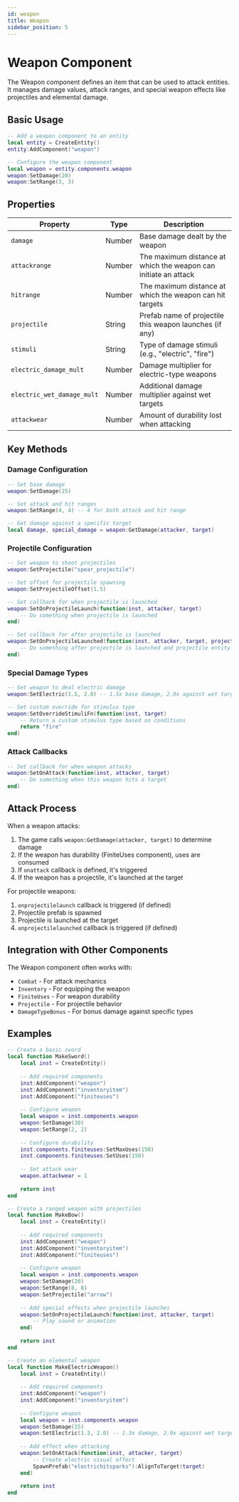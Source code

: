 ```yaml
---
id: weapon
title: Weapon
sidebar_position: 5
---
```


# Weapon Component

The Weapon component defines an item that can be used to attack entities. It manages damage values, attack ranges, and special weapon effects like projectiles and elemental damage.

## Basic Usage

```lua
-- Add a weapon component to an entity
local entity = CreateEntity()
entity:AddComponent("weapon")

-- Configure the weapon component
local weapon = entity.components.weapon
weapon:SetDamage(20)
weapon:SetRange(3, 3)
```

## Properties

| Property | Type | Description |
|----------|------|-------------|
| `damage` | Number | Base damage dealt by the weapon |
| `attackrange` | Number | The maximum distance at which the weapon can initiate an attack |
| `hitrange` | Number | The maximum distance at which the weapon can hit targets |
| `projectile` | String | Prefab name of projectile this weapon launches (if any) |
| `stimuli` | String | Type of damage stimuli (e.g., "electric", "fire") |
| `electric_damage_mult` | Number | Damage multiplier for electric-type weapons |
| `electric_wet_damage_mult` | Number | Additional damage multiplier against wet targets |
| `attackwear` | Number | Amount of durability lost when attacking |

## Key Methods

### Damage Configuration

```lua
-- Set base damage
weapon:SetDamage(25)

-- Set attack and hit ranges
weapon:SetRange(4, 4) -- 4 for both attack and hit range

-- Get damage against a specific target
local damage, special_damage = weapon:GetDamage(attacker, target)
```

### Projectile Configuration

```lua
-- Set weapon to shoot projectiles
weapon:SetProjectile("spear_projectile")

-- Set offset for projectile spawning
weapon:SetProjectileOffset(1.5)

-- Set callback for when projectile is launched
weapon:SetOnProjectileLaunch(function(inst, attacker, target)
    -- Do something when projectile is launched
end)

-- Set callback for after projectile is launched
weapon:SetOnProjectileLaunched(function(inst, attacker, target, projectile)
    -- Do something after projectile is launched and projectile entity exists
end)
```

### Special Damage Types

```lua
-- Set weapon to deal electric damage
weapon:SetElectric(1.5, 2.0) -- 1.5x base damage, 2.0x against wet targets

-- Set custom override for stimulus type
weapon:SetOverrideStimuliFn(function(inst, target)
    -- Return a custom stimulus type based on conditions
    return "fire"
end)
```

### Attack Callbacks

```lua
-- Set callback for when weapon attacks
weapon:SetOnAttack(function(inst, attacker, target)
    -- Do something when this weapon hits a target
end)
```

## Attack Process

When a weapon attacks:

1. The game calls `weapon:GetDamage(attacker, target)` to determine damage
2. If the weapon has durability (FiniteUses component), uses are consumed
3. If `onattack` callback is defined, it's triggered
4. If the weapon has a projectile, it's launched at the target

For projectile weapons:

1. `onprojectilelaunch` callback is triggered (if defined)
2. Projectile prefab is spawned
3. Projectile is launched at the target
4. `onprojectilelaunched` callback is triggered (if defined)

## Integration with Other Components

The Weapon component often works with:

- `Combat` - For attack mechanics
- `Inventory` - For equipping the weapon
- `FiniteUses` - For weapon durability
- `Projectile` - For projectile behavior
- `DamageTypeBonus` - For bonus damage against specific types

## Examples

```lua
-- Create a basic sword
local function MakeSword()
    local inst = CreateEntity()
    
    -- Add required components
    inst:AddComponent("weapon")
    inst:AddComponent("inventoryitem")
    inst:AddComponent("finiteuses")
    
    -- Configure weapon
    local weapon = inst.components.weapon
    weapon:SetDamage(30)
    weapon:SetRange(2, 2)
    
    -- Configure durability
    inst.components.finiteuses:SetMaxUses(150)
    inst.components.finiteuses:SetUses(150)
    
    -- Set attack wear
    weapon.attackwear = 1
    
    return inst
end

-- Create a ranged weapon with projectiles
local function MakeBow()
    local inst = CreateEntity()
    
    -- Add required components
    inst:AddComponent("weapon")
    inst:AddComponent("inventoryitem")
    inst:AddComponent("finiteuses")
    
    -- Configure weapon
    local weapon = inst.components.weapon
    weapon:SetDamage(20)
    weapon:SetRange(8, 8)
    weapon:SetProjectile("arrow")
    
    -- Add special effects when projectile launches
    weapon:SetOnProjectileLaunch(function(inst, attacker, target)
        -- Play sound or animation
    end)
    
    return inst
end

-- Create an elemental weapon
local function MakeElectricWeapon()
    local inst = CreateEntity()
    
    -- Add required components
    inst:AddComponent("weapon")
    inst:AddComponent("inventoryitem")
    
    -- Configure weapon
    local weapon = inst.components.weapon
    weapon:SetDamage(15)
    weapon:SetElectric(1.3, 2.0) -- 1.3x damage, 2.0x against wet targets
    
    -- Add effect when attacking
    weapon:SetOnAttack(function(inst, attacker, target)
        -- Create electric visual effect
        SpawnPrefab("electrichitsparks"):AlignToTarget(target)
    end)
    
    return inst
end
``` 